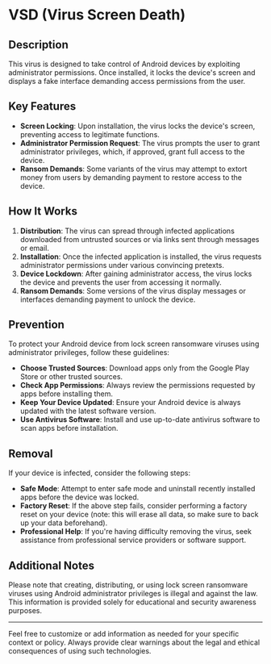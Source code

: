 # VSD (Virus Screen Death)

## Description
This virus is designed to take control of Android devices by exploiting administrator permissions. Once installed, it locks the device's screen and displays a fake interface demanding access permissions from the user.

## Key Features
- **Screen Locking**: Upon installation, the virus locks the device's screen, preventing access to legitimate functions.
- **Administrator Permission Request**: The virus prompts the user to grant administrator privileges, which, if approved, grant full access to the device.
- **Ransom Demands**: Some variants of the virus may attempt to extort money from users by demanding payment to restore access to the device.

## How It Works
1. **Distribution**: The virus can spread through infected applications downloaded from untrusted sources or via links sent through messages or email.
2. **Installation**: Once the infected application is installed, the virus requests administrator permissions under various convincing pretexts.
3. **Device Lockdown**: After gaining administrator access, the virus locks the device and prevents the user from accessing it normally.
4. **Ransom Demands**: Some versions of the virus display messages or interfaces demanding payment to unlock the device.

## Prevention
To protect your Android device from lock screen ransomware viruses using administrator privileges, follow these guidelines:
- **Choose Trusted Sources**: Download apps only from the Google Play Store or other trusted sources.
- **Check App Permissions**: Always review the permissions requested by apps before installing them.
- **Keep Your Device Updated**: Ensure your Android device is always updated with the latest software version.
- **Use Antivirus Software**: Install and use up-to-date antivirus software to scan apps before installation.

## Removal
If your device is infected, consider the following steps:
- **Safe Mode**: Attempt to enter safe mode and uninstall recently installed apps before the device was locked.
- **Factory Reset**: If the above step fails, consider performing a factory reset on your device (note: this will erase all data, so make sure to back up your data beforehand).
- **Professional Help**: If you're having difficulty removing the virus, seek assistance from professional service providers or software support.

## Additional Notes
Please note that creating, distributing, or using lock screen ransomware viruses using Android administrator privileges is illegal and against the law. This information is provided solely for educational and security awareness purposes.

---

Feel free to customize or add information as needed for your specific context or policy. Always provide clear warnings about the legal and ethical consequences of using such technologies.
